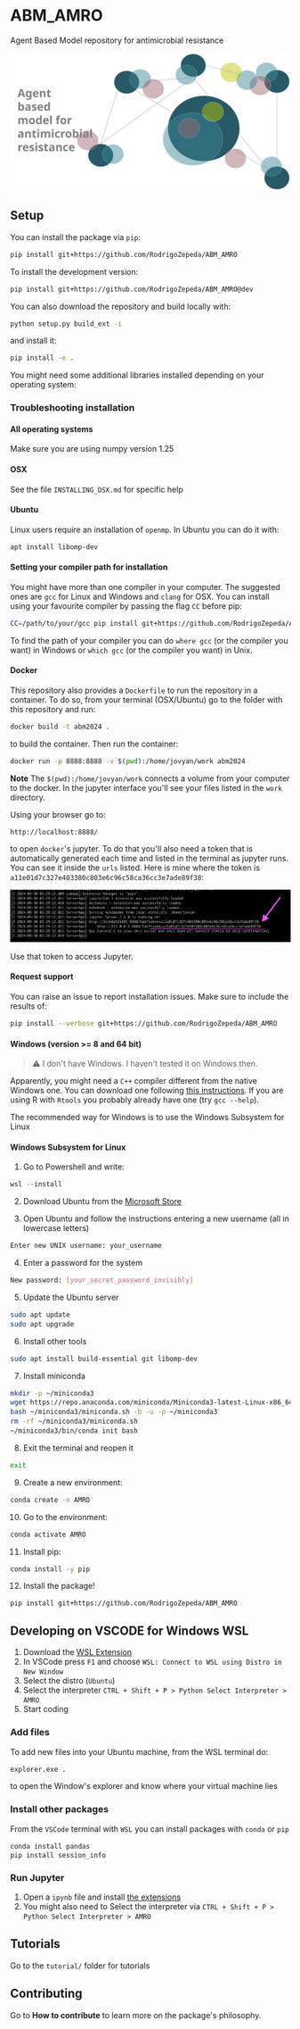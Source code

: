 # ABM_AMRO

Agent Based Model repository for antimicrobial resistance

![Figure of a collection of agents interacting](figures/abm_amro.svg)

## Setup

You can install the package via `pip`:

```bash
pip install git+https://github.com/RodrigoZepeda/ABM_AMRO
```

To install the development version:
```bash
pip install git+https://github.com/RodrigoZepeda/ABM_AMRO@dev
```


You can also download the repository and build locally with:
```bash
python setup.py build_ext -i
```

and install it:
```bash
pip install -e .
```

You might need some additional libraries installed depending on your operating system:

### Troubleshooting installation

#### All operating systems

Make sure you are using numpy version 1.25

#### OSX

See the file `INSTALLING_OSX.md` for specific help

#### Ubuntu

Linux users require an installation of `openmp`. In Ubuntu you can do it with: 
```bash
apt install libomp-dev
```


#### Setting your compiler path for installation

You might have more than one compiler in your computer. The suggested ones are `gcc` for
Linux and Windows and `clang` for OSX. You can install using your
favourite compiler by passing the flag `CC` before pip:

```bash
CC=/path/to/your/gcc pip install git+https://github.com/RodrigoZepeda/ABM_AMRO
```

To find the path of your compiler you can do `where gcc` (or the compiler you want)
in Windows or `which gcc` (or the compiler you want) in Unix.

#### Docker

This repository also provides a `Dockerfile` to run the repository in a container. To do so, from your terminal (OSX/Ubuntu) go to the folder with this repository and run:

```bash
docker build -t abm2024 .
```

to build the container. Then run the container:

```bash
docker run -p 8888:8888 -v $(pwd):/home/jovyan/work abm2024
```

**Note** The `$(pwd):/home/jovyan/work` connects a volume from your computer to the docker. In the jupyter interface you'll see your files listed in the `work` directory.

Using your browser go to:
```
http://localhost:8888/
```

to open `docker`'s jupyter. To do that you'll also need a token that is automatically generated each time and listed in the terminal as jupyter runs. You can see it inside the `urls` listed. Here is mine where the token is `a11e01d7c327e403380c803e6c96c58ca36cc3e7ade89f38`:

![Image showing the terminal and a line with a url reading `http://127.0.0.1:8888/lab?token=a11e01d7c327e403380c803e6c96c58ca36cc3e7ade89f38` just below where it says Jupyter Server is running at...](figures/token.png)

Use that token to access Jupyter. 


#### Request support
You can raise an issue to report installation issues. Make sure to include
the results of:
```bash
pip install --verbose git+https://github.com/RodrigoZepeda/ABM_AMRO
```

#### Windows (version >= 8 and 64 bit)


> :warning: I don't have Windows. I haven't tested it on Windows then. 

Apparently, you might need a `C++` compiler different from the native Windows one. You can download one
following [this instructions](https://code.visualstudio.com/docs/cpp/config-mingw#_prerequisites). If you are using R 
with `Rtools` you probably already have one (try `gcc --help`). 

The recommended way for Windows is to use the Windows Subsystem for Linux

#### Windows Subsystem for Linux

1. Go to Powershell and write:

```powershell
wsl --install
```

2. Download Ubuntu from the [Microsoft Store](https://apps.microsoft.com/store/detail/ubuntu/9PDXGNCFSCZV)

3. Open Ubuntu and follow the instructions entering a new username (all in lowercase letters)
```bash
Enter new UNIX username: your_username
```

4. Enter a password for the system
```bash
New password: [your_secret_password_invisibly]
```

5. Update the Ubuntu server

```bash
sudo apt update
sudo apt upgrade
```

6. Install other tools
```bash
sudo apt install build-essential git libomp-dev
```

7. Install miniconda

```bash
mkdir -p ~/miniconda3
wget https://repo.anaconda.com/miniconda/Miniconda3-latest-Linux-x86_64.sh -O ~/miniconda3/miniconda.sh
bash ~/miniconda3/miniconda.sh -b -u -p ~/miniconda3
rm -rf ~/miniconda3/miniconda.sh
~/miniconda3/bin/conda init bash
```

8. Exit the terminal and reopen it

```bash
exit
```

9. Create a new environment:
```bash
conda create -n AMRO
```


10. Go to the environment:
```bash
conda activate AMRO
```

11. Install pip:
```bash
conda install -y pip
```

12. Install the package!
```
pip install git+https://github.com/RodrigoZepeda/ABM_AMRO
```

## Developing on VSCODE for Windows WSL

1. Download the [WSL Extension](https://code.visualstudio.com/docs/remote/wsl) 
2. In VSCode press `F1` and choose `WSL: Connect to WSL using Distro in New Window`
3. Select the distro (`Ubuntu`)
4. Select the interpreter `CTRL + Shift + P > Python Select Interpreter > AMRO`
5. Start coding

### Add files
To add new files into your Ubuntu machine, from the WSL terminal do:
```bash
explorer.exe .
```
to open the Window's explorer and know where your virtual machine lies

### Install other packages 
From the `VSCode` terminal with `WSL` you can install packages with `conda` or `pip`
```
conda install pandas
pip install session_info
```

### Run Jupyter
1. Open a `ipynb` file and install [the extensions](https://marketplace.visualstudio.com/items?itemName=ms-toolsai.jupyter)
2. You might also need to Select the interpreter via `CTRL + Shift + P > Python Select Interpreter > AMRO`



## Tutorials 

Go to the `tutorial/` folder for tutorials

## Contributing 

Go to **How to contribute** to learn more on the package's philosophy. 
